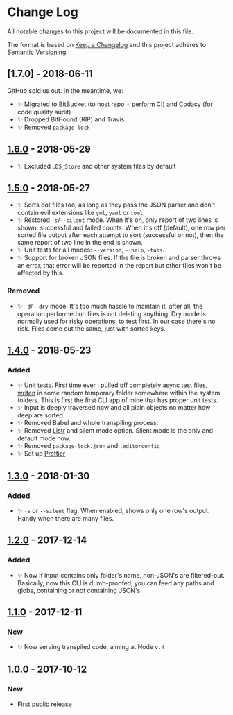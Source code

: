 # Change Log

All notable changes to this project will be documented in this file.

The format is based on [Keep a Changelog](http://keepachangelog.com/)
and this project adheres to [Semantic Versioning](http://semver.org/).

## [1.7.0] - 2018-06-11

GitHub sold us out. In the meantime, we:

- ✨ Migrated to BitBucket (to host repo + perform CI) and Codacy (for code quality audit)
- ✨ Dropped BitHound (RIP) and Travis
- ✨ Removed `package-lock`

## [1.6.0] - 2018-05-29

- ✨ Excluded `.DS_Store` and other system files by default

## [1.5.0] - 2018-05-27

- ✨ Sorts dot files too, as long as they pass the JSON parser and don't contain evil extensions like `yml`, `yaml` or `toml`.
- ✨ Restored `-s`/`--silent` mode. When it's on, only report of two lines is shown: successful and failed counts. When it's off (default), one row per sorted file output after each attempt to sort (successful or not), then the same report of two line in the end is shown.
- ✨ Unit tests for all modes: `--version`, `--help`, `-tabs`.
- ✨ Support for broken JSON files. If the file is broken and parser throws an error, that error will be reported in the report but other files won't be affected by this.

### Removed

- ✨ `-d`/`--dry` mode. It's too much hassle to maintain it, after all, the operation performed on files is not deleting anything. Dry mode is normally used for risky operations, to test first. In our case there's no risk. Files come out the same, just with sorted keys.

## [1.4.0] - 2018-05-23

### Added

- ✨ Unit tests. First time ever I pulled off completely async test files, [writen](https://github.com/sindresorhus/tempy) in some random temporary folder somewhere within the system folders. This is first the first CLI app of mine that has proper unit tests.
- ✨ Input is deeply traversed now and all plain objects no matter how deep are sorted.
- ✨ Removed Babel and whole transpiling process.
- ✨ Removed [Listr](https://www.npmjs.com/package/listr) and silent mode option. Silent mode is the only and default mode now.
- ✨ Removed `package-lock.json` and `.editorconfig`
- ✨ Set up [Prettier](https://prettier.io/)

## [1.3.0] - 2018-01-30

### Added

- ✨ `-s` or `--silent` flag. When enabled, shows only one row's output. Handy when there are many files.

## [1.2.0] - 2017-12-14

### Added

- ✨ Now if input contains only folder's name, non-JSON's are filtered-out. Basically, now this CLI is dumb-proofed, you can feed any paths and globs, containing or not containing JSON's.

## [1.1.0] - 2017-12-11

### New

- ✨ Now serving transpiled code, aiming at Node `v.4`

## 1.0.0 - 2017-10-12

### New

- First public release

[1.1.0]: https://github.com/codsen/json-sort-cli/compare/v1.0.0...v1.1.0
[1.2.0]: https://github.com/codsen/json-sort-cli/compare/v1.1.0...v1.2.0
[1.3.0]: https://github.com/codsen/json-sort-cli/compare/v1.2.0...v1.3.0
[1.4.0]: https://github.com/codsen/json-sort-cli/compare/v1.3.0...v1.4.0
[1.5.0]: https://github.com/codsen/json-sort-cli/compare/v1.4.0...v1.5.0
[1.6.0]: https://github.com/codsen/json-sort-cli/compare/v1.5.0...v1.6.0
